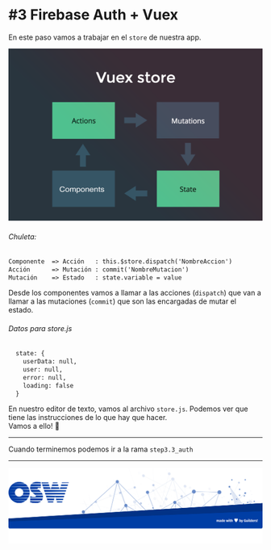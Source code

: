 # #3 Firebase Auth + Vuex

En este paso vamos a trabajar en el `store` de nuestra app.

![vuex-store](./assets/img/vuex-store.png)

###### Chuleta:
```
Componente  => Acción   : this.$store.dispatch('NombreAccion')
Acción      => Mutación : commit('NombreMutacion')
Mutación    => Estado   : state.variable = value
```  
Desde los componentes vamos a llamar a las acciones (`dispatch`) 
que van a llamar a las mutaciones (`commit`)
que son las encargadas de mutar el estado.

###### Datos para store.js  

```
  state: {
    userData: null,
    user: null,
    error: null,
    loading: false
  }
```

En nuestro editor de texto, vamos al archivo `store.js`. Podemos ver que tiene las instrucciones de lo que hay que hacer.  
Vamos a ello! 💪

---

Cuando terminemos podemos ir a la rama `step3.3_auth`

--- 

![footer](./assets/img/footer.png)
